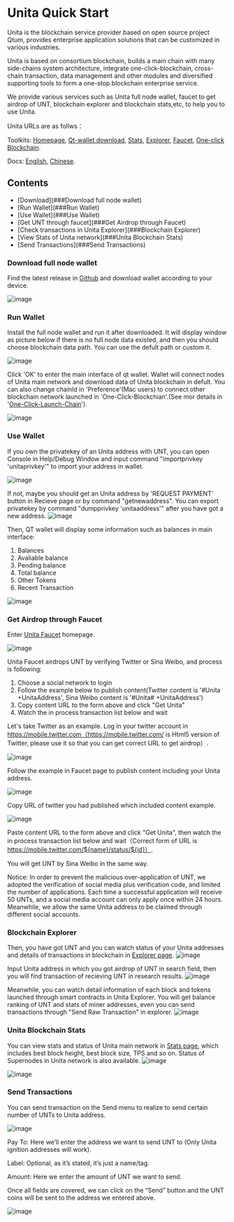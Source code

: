 # Unita Quick Start
Unita is the blockchain service provider based on open source project Qtum, provides enterprise application solutions that can be customized in various industries.

Unita is based on consortium blockchain, builds a main chain with many side-chains system architecture, integrate one-click-blockchain, cross-chain transaction, data management and other modules and diversified supporting tools to form a one-stop blockchain enterprise service.

We provide various services such as Unita full node wallet, faucet to get airdrop of UNT, blockchain explorer and blockchain stats,etc, to help you to use Unita.

Unita URLs are as follws：

Toolkits: [Homepage](https://unita.network), [Qt-wallet download](https://github.com/zsrem/unitaprerelease/releases), [Stats](https://stats.unita.network), [Explorer](https://explorer.unita.network), [Faucet](https://faucet.unita.network), [One-click Blockchain](https://chain.unita.network).

Docs: [English](../en/), [Chinese](../zh/).

## Contents

- [Download](###Download full node wallet)
- [Run Wallet](###Run Wallet)
- [Use Wallet](###Use Wallet)
- [Get UNT through faucet](###Get Airdrop through Faucet)
- [Check transactions in Unita Explorer](###Blockchain Explorer)
- [View Stats of Unita network](###Unita Blockchain Stats)
- [Send Transactions](###Send Transactions)


### Download full node wallet

Find the latest release in [Github](https://github.com/zsrem/unitaprerelease/releases) and download wallet according to your device.

![image](1.png)

### Run Wallet

Install the full node wallet and run it after downloaded. It will display window as picture below if there is no full node data existed, and then you should choose blockchain data path. You can use the defult path or custom it.

![image](2.png)

Click 'OK' to enter the main interface of qt wallet. Wallet will connect nodes of Unita main network and download data of Unita blockchain in defult. You can also change chainId in 'Preference'(Mac users) to connect other blockchain network launched in 'One-Click-Blockchian'.(See mor details in '[One-Click-Launch-Chain](https://doc.unita.network/zh/One-Click-Launch-Chain/)').

![image](3.png)

### Use Wallet

If you own the privatekey of an Unita address with UNT, you can open Console in Help/Debug Window and input command "importprivkey 'unitaprivkey'" to import your address in wallet.

![image](4.png)

If not, maybe you should get an Unita address by 'REQUEST PAYMENT' button in Recieve page or by command "getnewaddress". You can export privatekey by command "dumpprivkey 'unitaaddress'" after you have got a new address.
![image](13.png)

Then, QT wallet will display some information such as balances in main interface:
1. Balances
2. Avaliable balance
3. Pending balance
4. Total balance
5. Other Tokens
6. Recent Transaction

![image](5.png)

### Get Airdrop through Faucet

Enter [Unita Faucet](https://faucet.unita.network/) homepage.

![image](8.png)

Unita Faucet airdrops UNT by verifying Twitter or Sina Weibo, and process is following:
1. Choose a social network to login
2. Follow the example below to publish content(Twitter content is '#Unita +UnitaAddress', Sina Weibo content is '#Unita# +UnitaAddress')
3. Copy content URL to the form above and click "Get Unita"
4. Watch the in process transaction list below and wait

Let's take Twitter as an example.
Log in your twitter account in https://mobile.twitter.com（https://mobile.twitter.com/ is Html5 version of Twitter, please use it so that you can get correct URL to get airdrop）.

![image](9.png)

Follow the example in Faucet page to publish content including your Unita address.

![image](10.png)

Copy URL of twitter you had published which included content example.

![image](11.png)

Paste content URL to the form above and click "Get Unita", then watch the in process transaction list below and wait（Correct form of URL is https://mobile.twitter.com/${name}/status/${id}）.

You will get UNT by Sina Weibo in the same way. 

Notice: In order to prevent the malicious over-application of UNT, we adopted the verification of social media plus verification code, and limited the number of applications. Each time a successful application will receive 50 UNTs, and a social media account can only apply once within 24 hours. Meanwhile, we allow the same Unita address to be claimed through different social accounts.

### Blockchain Explorer

Then, you have got UNT and you can watch status of your Unita addresses and details of transactions in blockchain in [Explorer page](https://explorer.unita.network/).
![image](14.png)

Input Unita address in which you got airdrop of UNT in search field, then you will find transaction of recieving UNT in research results.
![image](15.png)

Meanwhile, you can watch detail information of each block and tokens launched through smart contracts in Unita Explorer. You will get balance ranking of UNT and stats of miner addresses, even you can send transactions through "Send Raw Transaction" in explorer.
![image](16.png)

### Unita Blockchain Stats

You can view stats and status of Unita main network in [Stats page](https://stats.unita.network/), which includes best block height, best block size, TPS and so on. Status of Supernodes in Unita network is also available. 
![image](17.png)

![image](18.jpeg)


### Send Transactions

You can send transaction on the Send menu to realize to send certain number of UNTs to Unita address.

![image](6.png)

Pay To: Here we’ll enter the address we want to send UNT to (Only Unita ignition addresses will work).

Label: Optional, as it’s stated, it’s just a name/tag.

Amount: Here we enter the amount of UNT we want to send.

Once all fields are covered, we can click on the “Send” button and the UNT coins will be sent to the address we entered above.

![image](7.png)
